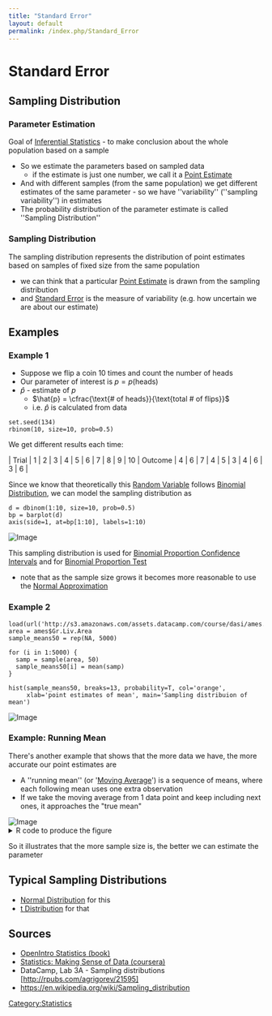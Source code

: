 ```yaml
---
title: "Standard Error"
layout: default
permalink: /index.php/Standard_Error
---
```


# Standard Error

## Sampling Distribution
### Parameter Estimation
Goal of [Inferential Statistics](Inferential_Statistics) - to make conclusion about the whole population based on a sample
- So we estimate the parameters based on sampled data 
  - if the estimate is just one number, we call it a [Point Estimate](Point_Estimate)
- And with different samples (from the same population) we get different estimates of the same parameter - so we have ''variability'' (''sampling variability'') in estimates 
- The probability distribution of the parameter estimate is called ''Sampling Distribution'' 


### Sampling Distribution
The sampling distribution represents the distribution of point estimates based on samples of fixed size from the same population
- we can think that a particular [Point Estimate](Point_Estimate) is drawn from the sampling distribution
- and [Standard Error](Standard_Error) is the measure of variability (e.g. how uncertain we are about our estimate)


## Examples
### Example 1
- Suppose we flip a coin 10 times and count the number of heads
- Our parameter of interest is $p = p(\text{heads})$
- $\hat{p}$ - estimate of $p$
  - $\hat{p} = \cfrac{\text{# of heads}}{\text{total # of flips}}$
  - i.e. $\hat{p}$ is calculated from data

```text only
set.seed(134)
rbinom(10, size=10, prob=0.5)
```

We get different results each time:

|   Trial  |  1  |  2  |  3  |  4  |  5  |  6  |  7  |  8  |  9  |  10  |   Outcome   |  4  |  6  |  7  |  4  |  5  |  3  |  4  |  6  |  3  |  6 |

Since we know that theoretically this [Random Variable](Random_Variable) follows [Binomial Distribution](Binomial_Distribution), we can model the sampling distribution as

```text only
d = dbinom(1:10, size=10, prob=0.5)
bp = barplot(d)
axis(side=1, at=bp[1:10], labels=1:10)
```

<img src="http://habrastorage.org/files/b39/001/83f/b3900183fe9f478fadf895deed1d0d56.png" alt="Image">


This sampling distribution is used for [Binomial Proportion Confidence Intervals](Binomial_Proportion_Confidence_Intervals) and for [Binomial Proportion Test](Binomial_Proportion_Test)
- note that as the sample size grows it becomes more reasonable to use the [Normal Approximation](Binomial_Distribution#Normal_Approximation) 



### Example 2
```gdscript
load(url('http://s3.amazonaws.com/assets.datacamp.com/course/dasi/ames.RData'))
area = ames$Gr.Liv.Area
sample_means50 = rep(NA, 5000)
 
for (i in 1:5000) {
  samp = sample(area, 50)
  sample_means50[i] = mean(samp)
}

hist(sample_means50, breaks=13, probability=T, col='orange',
     xlab='point estimates of mean', main='Sampling distribuion of mean')
```

<img src="http://habrastorage.org/files/d9a/06a/02d/d9a06a02d0944fb495c81c29daa29047.png" alt="Image">


### Example: Running Mean
There's another example that shows that the more data we have, the more accurate our point estimates are
- A ''running mean'' (or '[Moving Average](Moving_Average)') is a sequence of means, where each following mean uses one extra observation
- If we take the moving average from 1 data point and keep including next ones, it approaches the "true mean"

<img src="http://habrastorage.org/files/454/073/b0a/454073b0ac4149c789916b3dba2c61c6.png" alt="Image">


<details><summary>R code to produce the figure</summary>

```carbon
library(openintro)
data(run10Samp)
time = run10Samp$time
avg = sapply(X=1:100, FUN=function(x) { mean(time[1:x]) })
plot(x=1:100, y=avg, type='l', col='blue',
     ylab='running mean', xlab='sample size', bty='n')
abline(h=mean(time), lty=2, col='grey')
```

</details>


So it illustrates that the more sample size is, the better we can estimate the parameter



## Typical Sampling Distributions
- [Normal Distribution](Normal_Distribution) for this
- [t Distribution](t_Distribution) for that


## Sources
- [OpenIntro Statistics (book)](OpenIntro_Statistics_(book))
- [Statistics: Making Sense of Data (coursera)](Statistics__Making_Sense_of_Data_(coursera))
- DataCamp, Lab 3A - Sampling distributions [http://rpubs.com/agrigorev/21595]
- https://en.wikipedia.org/wiki/Sampling_distribution

[Category:Statistics](Category_Statistics)
